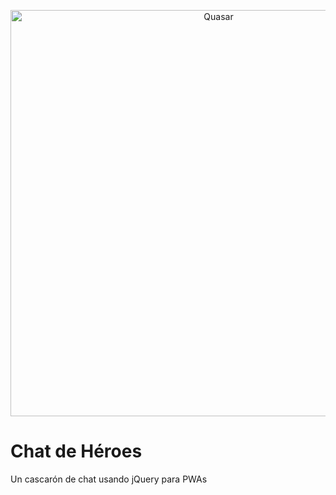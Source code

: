 <p align="center">
  <img alt="Quasar" src="https://external-content.duckduckgo.com/iu/?u=https%3A%2F%2Fwww.2hatslogic.com%2Fmedia%2F242-2428861_pwa-progressive-web-app-logo-pwa-progressive-web.jpg" width="650">
</p>

# Chat de Héroes

Un cascarón de chat usando jQuery para PWAs
